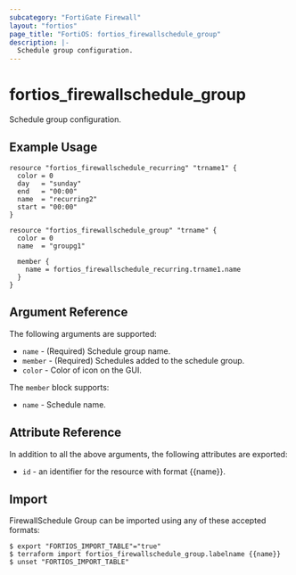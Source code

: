 ```yaml
---
subcategory: "FortiGate Firewall"
layout: "fortios"
page_title: "FortiOS: fortios_firewallschedule_group"
description: |-
  Schedule group configuration.
---
```


# fortios_firewallschedule_group
Schedule group configuration.

## Example Usage

```hcl
resource "fortios_firewallschedule_recurring" "trname1" {
  color = 0
  day   = "sunday"
  end   = "00:00"
  name  = "recurring2"
  start = "00:00"
}

resource "fortios_firewallschedule_group" "trname" {
  color = 0
  name  = "groupg1"

  member {
    name = fortios_firewallschedule_recurring.trname1.name
  }
}
```

## Argument Reference

The following arguments are supported:

* `name` - (Required) Schedule group name.
* `member` - (Required) Schedules added to the schedule group.
* `color` - Color of icon on the GUI.

The `member` block supports:

* `name` - Schedule name.


## Attribute Reference

In addition to all the above arguments, the following attributes are exported:
* `id` - an identifier for the resource with format {{name}}.

## Import

FirewallSchedule Group can be imported using any of these accepted formats:
```
$ export "FORTIOS_IMPORT_TABLE"="true"
$ terraform import fortios_firewallschedule_group.labelname {{name}}
$ unset "FORTIOS_IMPORT_TABLE"
```
